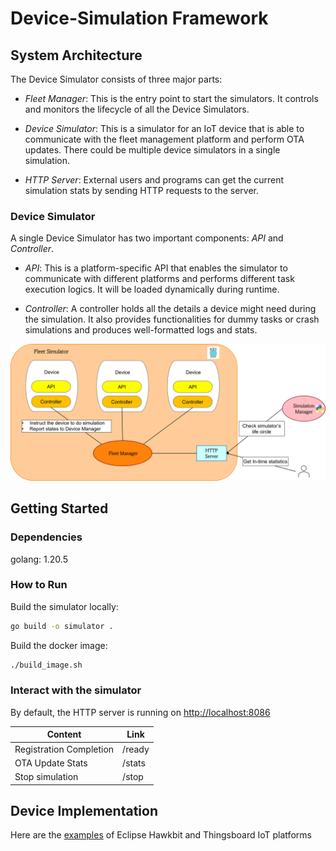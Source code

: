 # Device-Simulation Framework

## System Architecture

The Device Simulator consists of three major parts:

- *Fleet Manager*: This is the entry point to start the simulators. It controls and monitors the lifecycle of all the Device Simulators.

- *Device Simulator*: This is a simulator for an IoT device that is able to communicate with the fleet management platform and perform OTA updates. There could be multiple device simulators in a single simulation.

- *HTTP Server*: External users and programs can get the current simulation stats by sending HTTP requests to the server.

### Device Simulator 

A single Device Simulator has two important components: *API* and *Controller*.

- *API*: This is a platform-specific API that enables the simulator to communicate with different platforms and performs different task execution logics. It will be loaded dynamically during runtime.

- *Controller*: A controller holds all the details a device might need during the simulation. It also provides functionalities for dummy tasks or crash simulations and produces well-formatted logs and stats.

![architecture](documents/docs/simulator.png)

## Getting Started

### Dependencies

golang: 1.20.5

### How to Run 

Build the simulator locally:
```bash
go build -o simulator .
```

Build the docker image:
```bash
./build_image.sh
```

### Interact with the simulator

By default, the HTTP server is running on [http://localhost:8086](http://localhost:8086)

| Content | Link | 
| --- | --- |
| Registration Completion | /ready |
| OTA Update Stats | /stats |
| Stop simulation | /stop |


## Device Implementation

Here are the [examples](examples) of Eclipse Hawkbit and Thingsboard IoT platforms